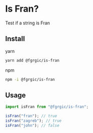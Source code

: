 # Is Fran?

Test if a string is Fran

## Install

yarn

```zsh
yarn add @fgrgic/is-fran
```

npm

```zsh
npm -i @fgrgic/is-fran
```

## Usage

```js
import isFran from "@fgrgic/is-fran";

isFran("fran"); // true
isFran("zagreb"); // true
isFran("john"); // false
```
